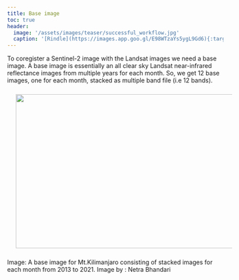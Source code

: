 ```yaml
---
title: Base image
toc: true
header:
  image: '/assets/images/teaser/successful_workflow.jpg'
  caption: '[Rindle](https://images.app.goo.gl/E98WTzaYs5ygL9Gd6){:target="_blank"}'
---
```


To coregister a Sentinel-2 image with the Landsat images we need a base image. A base image is essentially an all clear sky Landsat near-infrared reflectance images from multiple years for each month.
So, we get 12 base images, one for each month, stacked as multiple band file (i.e 12 bands). 

<img src="bi_kili.png" width="1104" height="359" align="centre" vspace="10" hspace="20" />

Image: A base image for Mt.Kilimanjaro consisting of stacked images for each month from 2013 to 2021.
Image by : Netra Bhandari
